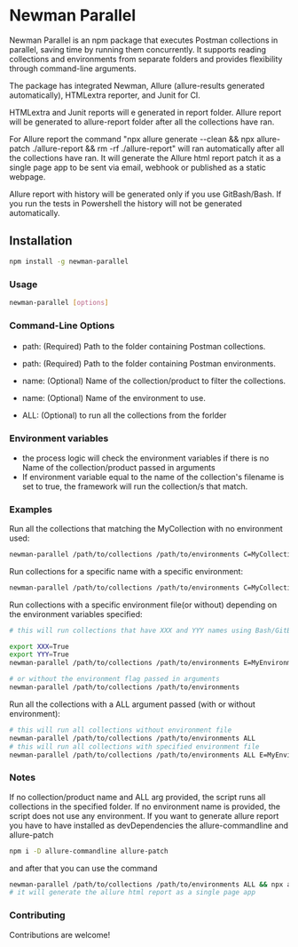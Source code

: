 # Newman Parallel

Newman Parallel is an npm package that executes Postman collections in parallel, saving time by running them concurrently. It supports reading collections and environments from separate folders and provides flexibility through command-line arguments.

The package has integrated Newman, Allure (allure-results generated automatically), HTMLextra reporter, and Junit for CI.

HTMLextra and Junit reports will e generated in report folder. Allure report will be generated to allure-report folder after all the collections have ran.

For Allure report the command "npx allure generate --clean && npx allure-patch ./allure-report && rm -rf ./allure-report" will ran automatically after all the collections have ran. It will generate the Allure html report patch it as a single page app to be sent via email, webhook or published as a static webpage.

Allure report with history will be generated only if you use GitBash/Bash. If you run the tests in Powershell the history will not be generated automatically.

## Installation

```bash
npm install -g newman-parallel
```

### Usage

```bash
newman-parallel [options]
```

### Command-Line Options

#### 

- path: (Required) Path to the folder containing Postman collections.

- path: (Required) Path to the folder containing Postman environments.

- name: (Optional) Name of the collection/product to filter the collections.

- name: (Optional) Name of the environment to use.
  
- ALL: (Optional) to run all the collections from the forlder

### Environment variables

- the process logic will check the environment variables if there is no Name of the collection/product passed in arguments
- If environment variable equal to the name of the collection's filename is set to true, the framework will run the collection/s that match.
  
### Examples

Run all the collections that matching the MyCollection with no environment used:

```bash
newman-parallel /path/to/collections /path/to/environments C=MyCollection
```

Run collections for a specific name with a specific environment:

```bash
newman-parallel /path/to/collections /path/to/environments C=MyCollection E=MyEnvironment
```

Run collections with a specific environment file(or without) depending on the environment variables specified:

```bash
# this will run collections that have XXX and YYY names using Bash/GitBash

export XXX=True
export YYY=True
newman-parallel /path/to/collections /path/to/environments E=MyEnvironment

# or without the environment flag passed in arguments
newman-parallel /path/to/collections /path/to/environments
```

Run all the collections with a ALL argument passed (with or without environment):

```bash
# this will run all collections without environment file
newman-parallel /path/to/collections /path/to/environments ALL
# this will run all collections with specified environment file
newman-parallel /path/to/collections /path/to/environments ALL E=MyEnvironment

```
### Notes

If no collection/product name and ALL arg provided, the script runs all collections in the specified folder.
If no environment name is provided, the script does not use any environment.
If you want to generate allure report you have to have installed as devDependencies the allure-commandline and allure-patch

```bash
npm i -D allure-commandline allure-patch
```

 and after that you can use the command

```bash
newman-parallel /path/to/collections /path/to/environments ALL && npx allure generate --clean && npx allure-patch ./allure-report
# it will generate the allure html report as a single page app
```

### Contributing

Contributions are welcome! 
